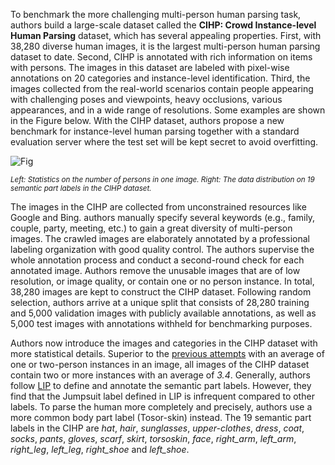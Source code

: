 To benchmark the more challenging multi-person human parsing task, authors build a large-scale dataset called the **CIHP: Crowd Instance-level Human Parsing** dataset, which has several appealing properties. First, with 38,280 diverse human images, it is the largest multi-person human parsing dataset to date. Second, CIHP is annotated with rich information on items with persons. The images in this dataset are labeled with pixel-wise annotations on 20 categories and instance-level identification. Third, the images collected from the real-world scenarios contain people appearing with challenging poses and viewpoints, heavy occlusions, various appearances, and in a wide range of resolutions. Some examples are shown in the Figure below. With the CIHP dataset, authors propose a new benchmark for instance-level human parsing together with a standard evaluation server where the test set will be kept secret to avoid overfitting.

![Fig](https://i.ibb.co/dkJqhXN/Screenshot-2023-09-29-131552.png)

<span style="font-size: smaller; font-style: italic;">Left: Statistics on the number of persons in one image. Right: The data distribution on 19 semantic part labels in the CIHP dataset.</span>

The images in the CIHP are collected from unconstrained resources like Google and Bing. authors manually specify several keywords (e.g., family, couple, party, meeting, etc.) to gain a great diversity of multi-person images. The crawled images are elaborately annotated by a professional labeling organization with good quality control. The authors supervise the whole annotation process and conduct a second-round check for each annotated image. Authors remove the unusable images that are of low resolution, or image quality, or contain one or no person instance. In total, 38,280 images are kept to construct the CIHP dataset. Following random selection, authors arrive at a unique split that consists of 28,280 training and 5,000 validation images with publicly available annotations, as well as 5,000 test images with annotations withheld for benchmarking purposes.

Authors now introduce the images and categories in the CIHP dataset with more statistical details. Superior to the [previous attempts](https://ieeexplore.ieee.org/document/7410520) with an average of one or two-person instances in an image, all images of the CIHP dataset contain two or more instances with an average of <i>3.4</i>. Generally, authors follow [LIP](https://arxiv.org/abs/1703.05446) to define and annotate the semantic part labels. However, they find that the Jumpsuit label defined in LIP is infrequent compared to other labels. To parse the human more completely and precisely, authors use a more common body part label (Tosor-skin) instead. The 19 semantic part labels in the CIHP are *hat*, *hair*, *sunglasses*, *upper-clothes*, *dress*, *coat*, *socks*, *pants*, *gloves*, *scarf*, *skirt*, *torsoskin*, *face*, *right_arm*, *left_arm*, *right_leg*, *left_leg*, *right_shoe* and *left_shoe*. 
